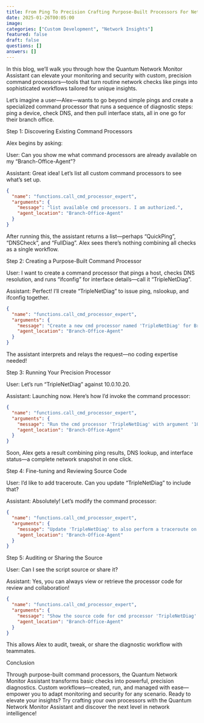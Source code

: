```yaml
---
title: From Ping To Precision Crafting Purpose-Built Processors For Network Insights
date: 2025-01-26T00:05:00
image: 
categories: ["Custom Development", "Network Insights"]
featured: false
draft: false
questions: []
answers: []
---
```

In this blog, we’ll walk you through how the Quantum Network Monitor Assistant can elevate your monitoring and security with custom, precision command processors—tools that turn routine network checks like pings into sophisticated workflows tailored for unique insights.

Let’s imagine a user—Alex—wants to go beyond simple pings and create a specialized command processor that runs a sequence of diagnostic steps: ping a device, check DNS, and then pull interface stats, all in one go for their branch office.

Step 1: Discovering Existing Command Processors

Alex begins by asking:

User: Can you show me what command processors are already available on my “Branch-Office-Agent”?

Assistant: Great idea! Let’s list all custom command processors to see what’s set up.

```json
{
  "name": "functions.call_cmd_processor_expert",
  "arguments": {
    "message": "list available cmd processors. I am authorized.",
    "agent_location": "Branch-Office-Agent"
  }
}
```

After running this, the assistant returns a list—perhaps “QuickPing”, “DNSCheck”, and “FullDiag”. Alex sees there’s nothing combining all checks as a single workflow.

Step 2: Creating a Purpose-Built Command Processor

User: I want to create a command processor that pings a host, checks DNS resolution, and runs “ifconfig” for interface details—call it “TripleNetDiag”.

Assistant: Perfect! I’ll create “TripleNetDiag” to issue ping, nslookup, and ifconfig together.

```json
{
  "name": "functions.call_cmd_processor_expert",
  "arguments": {
    "message": "Create a new cmd processor named 'TripleNetDiag' for Branch-Office-Agent. It should: 1) ping the input host, 2) run nslookup on the host, 3) execute 'ifconfig'. Confirm that I am authorized.",
    "agent_location": "Branch-Office-Agent"
  }
}
```

The assistant interprets and relays the request—no coding expertise needed!

Step 3: Running Your Precision Processor

User: Let’s run “TripleNetDiag” against 10.0.10.20.

Assistant: Launching now. Here’s how I’d invoke the command processor:

```json
{
  "name": "functions.call_cmd_processor_expert",
  "arguments": {
    "message": "Run the cmd processor 'TripleNetDiag' with argument '10.0.10.20'. I am authorized.",
    "agent_location": "Branch-Office-Agent"
  }
}
```

Soon, Alex gets a result combining ping results, DNS lookup, and interface status—a complete network snapshot in one click.

Step 4: Fine-tuning and Reviewing Source Code

User: I’d like to add traceroute. Can you update “TripleNetDiag” to include that?

Assistant: Absolutely! Let’s modify the command processor:

```json
{
  "name": "functions.call_cmd_processor_expert",
  "arguments": {
    "message": "Update 'TripleNetDiag' to also perform a traceroute on the input host after the previous steps. Confirm that I am authorized.",
    "agent_location": "Branch-Office-Agent"
  }
}
```

Step 5: Auditing or Sharing the Source

User: Can I see the script source or share it?

Assistant: Yes, you can always view or retrieve the processor code for review and collaboration!

```json
{
  "name": "functions.call_cmd_processor_expert",
  "arguments": {
    "message": "Show the source code for cmd processor 'TripleNetDiag'. I am authorized.",
    "agent_location": "Branch-Office-Agent"
  }
}
```

This allows Alex to audit, tweak, or share the diagnostic workflow with teammates.

Conclusion

Through purpose-built command processors, the Quantum Network Monitor Assistant transforms basic checks into powerful, precision diagnostics. Custom workflows—created, run, and managed with ease—empower you to adapt monitoring and security for any scenario. Ready to elevate your insights? Try crafting your own processors with the Quantum Network Monitor Assistant and discover the next level in network intelligence!